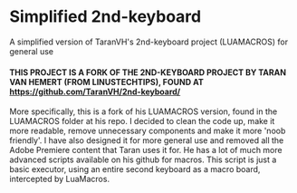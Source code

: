 # Simplified 2nd-keyboard
A simplified version of TaranVH's 2nd-keyboard project (LUAMACROS) for general use

#### THIS PROJECT IS A FORK OF THE 2ND-KEYBOARD PROJECT BY TARAN VAN HEMERT (FROM LINUSTECHTIPS), FOUND AT https://github.com/TaranVH/2nd-keyboard/
More specifically, this is a fork of his LUAMACROS version, found in the LUAMACROS folder at his repo.
I decided to clean the code up, make it more readable, remove unnecessary components and make it more 'noob friendly'.
I have also designed it for more general use and removed all the Adobe Premiere content that Taran uses it for.
He has a lot of much more advanced scripts available on his github for macros.
This script is just a basic executor, using an entire second keyboard as a macro board, intercepted by LuaMacros.
